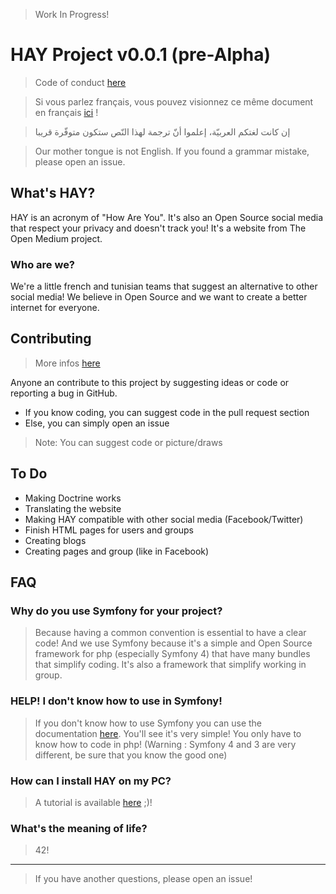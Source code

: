 > Work In Progress!
# HAY Project v0.0.1 (pre-Alpha)
> Code of conduct [here](https://github.com/TheOpenMedium/HAY/blob/master/CODE_OF_CONDUCT.md)

> Si vous parlez français, vous pouvez visionnez ce même document en français [ici](https://github.com/TheOpenMedium/HAY/blob/master/READMEFR.md) !

> إن كانت لغتكم العربيّة، إعلموا أنّ ترجمة لهذا النّص ستكون متوفّرة قريبا

> Our mother tongue is not English. If you found a grammar mistake, please open an issue.
## What's HAY?
HAY is an acronym of "How Are You". It's also an Open Source social media that respect your privacy and doesn't track you! It's
a website from The Open Medium project.
### Who are we?
We're a little french and tunisian teams that suggest an alternative to other social media! We believe in Open Source and we
want to create a better internet for everyone.
## Contributing
> More infos [here](https://github.com/TheOpenMedium/HAY/blob/master/CONTRIBUTING.md)

Anyone an contribute to this project by suggesting ideas or code or reporting a bug in GitHub.
* If you know coding, you can suggest code in the pull request section
* Else, you can simply open an issue
> Note: You can suggest code or picture/draws
## To Do

* Making Doctrine works
* Translating the website
* Making HAY compatible with other social media (Facebook/Twitter)
* Finish HTML pages for users and groups
* Creating blogs
* Creating pages and group (like in Facebook)

## FAQ
### Why do you use Symfony for your project?
> Because having a common convention is essential to have a clear code! And we use Symfony because it's a simple and Open Source
> framework for php (especially Symfony 4) that have many bundles that simplify coding. It's also a framework that simplify
> working in group.

### HELP! I don't know how to use in Symfony!
> If you don't know how to use Symfony you can use the documentation [here](https://symfony.com/doc/current/index.html). You'll
> see it's very simple! You only have to know how to code in php! (Warning : Symfony 4 and 3 are very different, be sure that you
> know the good one)

### How can I install HAY on my PC?
> A tutorial is available [here](https://github.com/TheOpenMedium/HAY/wiki/Home-English) ;)!

### What's the meaning of life?
> 42!
----------
> If you have another questions, please open an issue!
